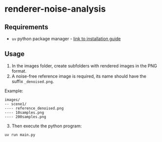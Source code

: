 # renderer-noise-analysis

## Requirements

- `uv` python package manager - [link to installation guide](https://docs.astral.sh/uv/getting-started/installation/)

## Usage

1. In the images folder, create subfolders with rendered images in the PNG format.
2. A noise-free reference image is required, its name should have the suffix `_denoised.png`.

Example:

```
images/
-- scene1/
---- reference_denoised.png
---- 10samples.png
---- 200samples.png

```
3. Then execute the python program:

```
uv run main.py
```
